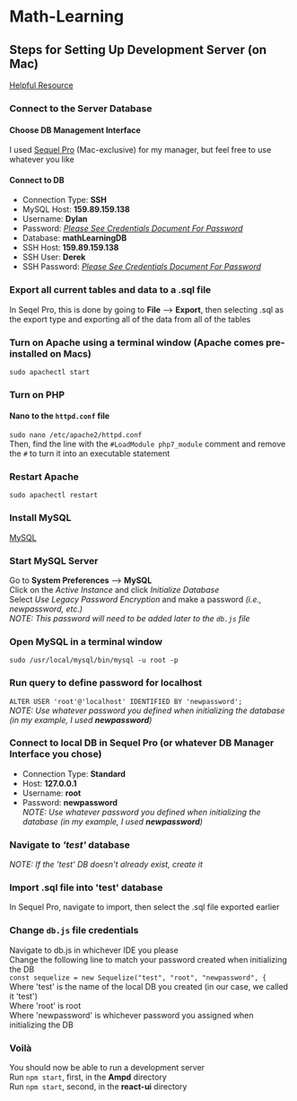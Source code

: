 # Math-Learning  


## Steps for Setting Up Development Server (on Mac)  
[Helpful Resource](https://websitebeaver.com/set-up-localhost-on-macos-high-sierra-apache-mysql-and-php-7-with-sslhttps)  
### Connect to the Server Database  
#### Choose DB Management Interface  
I used [Sequel Pro](https://www.sequelpro.com/) (Mac-exclusive) for my manager, but feel free to use whatever you like  
#### Connect to DB  
* Connection Type: **SSH**
* MySQL Host: **159.89.159.138**
* Username: **Dylan**
* Password: *[Please See Credentials Document For Password](https://docs.google.com/document/d/19IaPQLSc3adlAgujz0a45TBEpVmiXMr2Xvcd_3E-_AQ/edit?usp=sharing)*
* Database: **mathLearningDB**
* SSH Host: **159.89.159.138**
* SSH User: **Derek**
* SSH Password: *[Please See Credentials Document For Password](https://docs.google.com/document/d/19IaPQLSc3adlAgujz0a45TBEpVmiXMr2Xvcd_3E-_AQ/edit?usp=sharing)*  
### Export all current tables and data to a .sql file  
In Seqel Pro, this is done by going to **File** --> **Export**, then selecting .sql as the export type and exporting all of the data from all of the tables
### Turn on Apache using a terminal window **(Apache comes pre-installed on Macs)**  
```sudo apachectl start```  
### Turn on PHP
#### Nano to the ```httpd.conf``` file  
```sudo nano /etc/apache2/httpd.conf```  
Then, find the line with the ```#LoadModule php7_module``` comment and remove the ```#``` to turn it into an executable statement  
### Restart Apache  
```sudo apachectl restart```  
### Install MySQL  
[MySQL](https://dev.mysql.com/downloads/mysql/)  
### Start MySQL Server  
Go to **System Preferences** --> **MySQL**  
Click on the *Active Instance* and click *Initialize Database*  
Select *Use Legacy Password Encryption* and make a password *(i.e., newpassword, etc.)*  
*NOTE: This password will need to be added later to the ```db.js``` file*  
### Open MySQL in a terminal window  
```sudo /usr/local/mysql/bin/mysql -u root -p```  
### Run query to define password for localhost  
```ALTER USER 'root'@'localhost' IDENTIFIED BY 'newpassword';```  
*NOTE: Use whatever password you defined when initializing the database (in my example, I used **newpassword**)*  
### Connect to local DB in Sequel Pro (or whatever DB Manager Interface you chose)  
* Connection Type: **Standard**  
* Host: **127.0.0.1**  
* Username: **root**  
* Password: **newpassword**  
*NOTE: Use whatever password you defined when initializing the database (in my example, I used **newpassword**)*  
### Navigate to *'test'* database
*NOTE: If the 'test' DB doesn't already exist, create it*  
### Import .sql file into 'test' database  
In Sequel Pro, navigate to import, then select the .sql file exported earlier  
### Change ```db.js``` file credentials  
Navigate to db.js in whichever IDE you please  
Change the following line to match your password created when initializing the DB  
```const sequelize = new Sequelize("test", "root", "newpassword", {```  
Where 'test' is the name of the local DB you created (in our case, we called it 'test')  
Where 'root' is root  
Where 'newpassword' is whichever password you assigned when initializing the DB  
### Voilà  
You should now be able to run a development server  
Run ```npm start```, first, in the **Ampd** directory  
Run ```npm start```, second, in the **react-ui** directory
